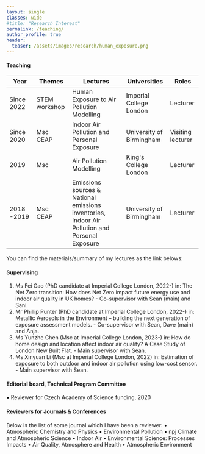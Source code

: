 ```yaml
---
layout: single
classes: wide
#title: "Research Interest"
permalink: /teaching/
author_profile: true
header:
  teaser: /assets/images/research/human_exposure.png
---
```


#### Teaching

| Year          | Themes        | Lectures  | Universities        | Roles |
| ------------- | ------------- |------------- |------------- | ----------- |
| Since 2022    | STEM workshop |Human Exposure to Air Pollution Modelling | Imperial College London | Lecturer|
| Since 2020    | Msc CEAP | Indoor Air Pollution and Personal Exposure | University of Birmingham | Visiting lecturer|
| 2019          | Msc | Air Pollution Modelling | King's College London | Lecturer|
| 2018 -2019    | Msc CEAP| Emissions sources & National emissions inventories, Indoor Air Pollution and Personal Exposure |University of Birmingham |  Lecturer|

You can find the materials/summary of my lectures as the link belows:

#### Supervising

1. Ms Fei Gao (PhD candidate at Imperial College London, 2022-) in: The Net Zero transition: How does Net Zero impact future energy use and indoor air quality in UK homes? - Co-supervisor with Sean (main) and Sani.
2. Mr Phillip Punter (PhD candidate at Imperial College London, 2022-) in: Metallic Aerosols in the Environment – building the next generation of exposure assessment models. - Co-supervisor with Sean, Dave (main) and Anja.
3. Ms Yunzhe Chen (Msc at Imperial College London, 2023-) in: How do home design and location affect indoor air quality? 
 A Case Study of London New Built Flat. - Main supervisor with Sean.
4. Ms Xinyuan Li (Msc at Imperial College London, 2022) in: Estimation of exposure to both outdoor and indoor air pollution using low-cost sensor. - Main supervisor with Sean.

#### Editorial board, Technical Program Committee  

• Reviewer for Czech Academy of Science funding, 2020

#### Reviewers for Journals & Conferences

Below is the list of some journal which I have been a reviewer:
• Atmospheric Chemistry and Physics
• Environmental Pollution
• npj Climate and Atmospheric Science
• Indoor Air
• Environmental Science: Processes Impacts
• Air Quality, Atmosphere and Health
• Atmospheric Environment

